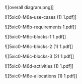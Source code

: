 ![[overall diagram.png]]

![[5xic0-M6a-use-cases (1) 1.pdf]]


![[5xic0-M6b-requirements 1.pdf]]


![[5xic0-M6c-blocks-1 1.pdf]]


![[5xic0-M6c-blocks-2 (1) 1.pdf]]


![[5xic0-M6c-blocks-3 (2) 1.pdf]]


![[5xic0-M6d-activities (1) 1.pdf]]


![[5xic0-M6e-allocations (1) 1.pdf]]